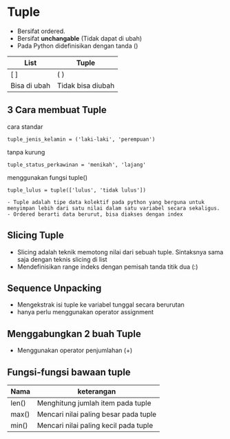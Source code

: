# Tuple

- Bersifat ordered.
- Bersifat **unchangable** (Tidak dapat di ubah)
- Pada Python didefinisikan dengan tanda ()

|List | Tuple |
|-----|-------|
|[ ] | ( )   |
| Bisa di ubah | Tidak bisa diubah|

## 3 Cara membuat Tuple

 cara standar
```
tuple_jenis_kelamin = ('laki-laki', 'perempuan')
```
 tanpa kurung

```
tuple_status_perkawinan = 'menikah', 'lajang'
```
 menggunakan fungsi tuple()
 
 ```
tuple_lulus = tuple(['lulus', 'tidak lulus'])
```

```
- Tuple adalah tipe data kolektif pada python yang berguna untuk menyimpan lebih dari satu nilai dalam satu variabel secara sekaligus.
- Ordered berarti data berurut, bisa diakses dengan index
```

## Slicing Tuple
- Slicing adalah teknik memotong nilai dari sebuah tuple. Sintaksnya sama saja dengan teknis slicing di list
- Mendefinisikan range indeks dengan pemisah tanda titik dua (:)

## Sequence Unpacking

- Mengekstrak isi tuple ke variabel tunggal secara berurutan
- hanya perlu menggunakan operator assignment

## Menggabungkan 2 buah Tuple

- Menggunakan operator penjumlahan (+)

## Fungsi-fungsi bawaan tuple

| Nama  | keterangan                            |
|-------|---------------------------------------|
| len() | Menghitung jumlah item pada tuple     |
| max() | Mencari nilai paling besar pada tuple |
| min() | Mencari nilai paling kecil pada tuple |


